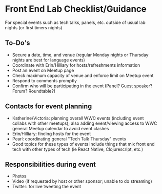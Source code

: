 # Front End Lab Checklist/Guidance
For special events such as tech talks, panels, etc. outside of usual lab nights (or first timers nights)

## To-Do's
* Secure a date, time, and venue (regular Monday nights or Thursday nights are best for language events)
 * Coordinate with Erin/Hilliary for hosts/refreshments information
* Post an event on Meetup page
 * Check maximum capacity of venue and enforce limit on Meetup event
 * Respond to comments promptly
* Confirm who will be participating in the event (Panel? Guest speaker? Forum? Roundtable?)

## Contacts for event planning
* Katherine/Victoria: planning overall WWC events (including event collabs with other meetups); also adding event/viewing access to WWC general Meetup calendar to avoid event clashes
* Erin/Hilliary: finding hosts for the event
* Pearl: coordinating general "Tech Talk Thursday" events
 * Good topics for these types of events include things that mix front end tech with other types of tech (ie React Native, Clojurescript, etc.)

## Responsibilities during event
* Photos
* Video (if requested by host or other sponsor; unable to do streaming)
* Twitter: for live tweeting the event
